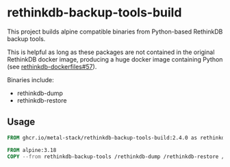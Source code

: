 # rethinkdb-backup-tools-build

This project builds alpine compatible binaries from Python-based RethinkDB backup tools.

This is helpful as long as these packages are not contained in the original RethinkDB docker image, producing a huge docker image containing Python (see [rethinkdb-dockerfiles#57](https://github.com/rethinkdb/rethinkdb-dockerfiles/issues/57)).

Binaries include:

- rethinkdb-dump
- rethinkdb-restore

## Usage

```dockerfile
FROM ghcr.io/metal-stack/rethinkdb-backup-tools-build:2.4.0 as rethinkdb-backup-tools

FROM alpine:3.18
COPY --from rethinkdb-backup-tools /rethinkdb-dump /rethinkdb-restore /rethinkdb/
```
